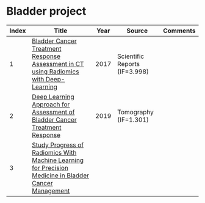 # Bladder project
|Index|Title|Year|Source|Comments|
|----|----|----|----|----|
|1|[Bladder Cancer Treatment Response Assessment in CT using Radiomics with Deep-Learning](https://www.nature.com/articles/s41598-017-09315-w)|2017|Scientific Reports (IF=3.998)||
|2|[Deep Learning Approach for Assessment of Bladder Cancer Treatment Response](https://www.ncbi.nlm.nih.gov/pmc/articles/PMC6403041/)|2019|Tomography (IF=1.301)||
|3|[Study Progress of Radiomics With Machine Learning for Precision Medicine in Bladder Cancer Management](https://www.ncbi.nlm.nih.gov/pmc/articles/PMC6892826/)||||

